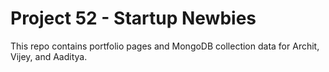 # Project 52 - Startup Newbies

This repo contains portfolio pages and MongoDB collection data for Archit, Vijey, and Aaditya.
